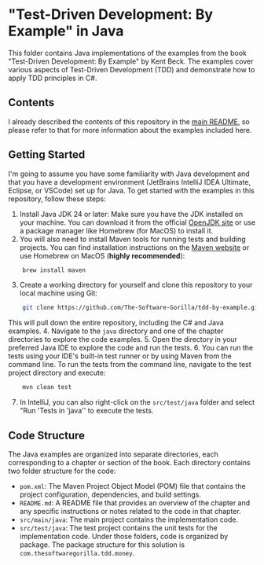 # "Test-Driven Development: By Example" in Java

This folder contains Java implementations of the examples from the book "Test-Driven Development: By Example" by Kent
Beck. The examples cover various aspects of Test-Driven Development (TDD) and demonstrate how to apply TDD principles in
C#.

## Contents
I already described the contents of this repository in the [main README](../README.md#structure-of-the-repository), so
please refer to that for more information about the examples included here.

## Getting Started
I'm going to assume you have some familiarity with Java development and that you have a development environment
(JetBrains IntelliJ IDEA Ultimate, Eclipse, or VSCode) set up for Java.
To get started with the examples in this repository, follow these steps:
1. Install Java JDK 24 or later: Make sure you have the JDK installed on your machine. You can download it from
   the official [OpenJDK site](https://jdk.java.net/25/) or use a package manager like Homebrew (for MacOS) to
   install it.
2. You will also need to install Maven tools for running tests and building projects. You can find installation
   instructions on the [Maven website](https://maven.apache.org/install.html) or use Homebrew on MacOS (**highly 
recommended**):
```bash
    brew install maven
```
3. Create a working directory for yourself and clone this repository to your local machine using Git:
```bash
    git clone https://github.com/The-Software-Gorilla/tdd-by-example.git
 ```
This will pull down the entire repository, including the C# and Java examples.
4. Navigate to the `java` directory and one of the chapter directories to explore the code examples.
5. Open the directory in your preferred Java IDE to explore the code and run the tests.
6. You can run the tests using your IDE's built-in test runner or by using Maven from the command line. To run the tests 
from the command line, navigate to the test project directory and execute:
```bash
    mvn clean test
```
7. In IntelliJ, you can also right-click on the `src/test/java` folder and select "Run 'Tests in 'java'' to execute the 
tests.

## Code Structure
The Java examples are organized into separate directories, each corresponding to a chapter or section of the book. Each
directory contains two folder structure for the code:
- `pom.xml`: The Maven Project Object Model (POM) file that contains the project configuration, dependencies, and build
  settings.
- `README.md`: A README file that provides an overview of the chapter and any specific instructions or notes related to
  the code in that chapter.
- `src/main/java`: The main project contains the implementation code.
- `src/test/java`: The test project contains the unit tests for the implementation code.
Under those folders, code is organized by package. The package structure for this solution is 
`com.thesoftwaregorilla.tdd.money`.
